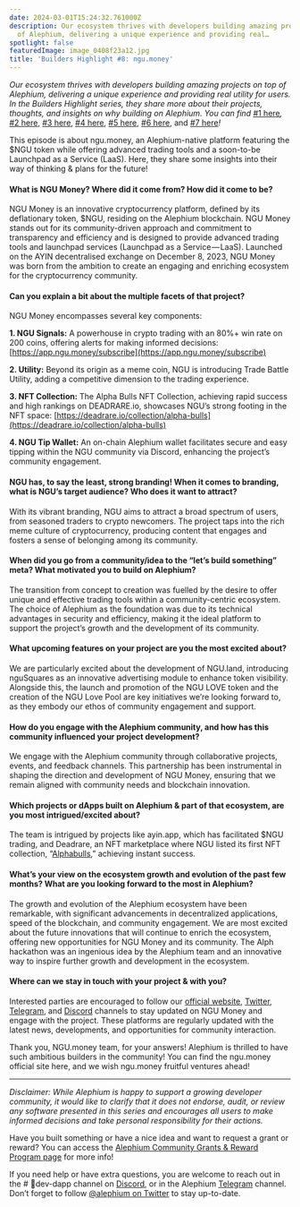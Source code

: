 ```yaml
---
date: 2024-03-01T15:24:32.761000Z
description: Our ecosystem thrives with developers building amazing projects on top
  of Alephium, delivering a unique experience and providing real…
spotlight: false
featuredImage: image_0408f23a12.jpg
title: 'Builders Highlight #8: ngu.money'
---
```


_Our ecosystem thrives with developers building amazing projects on top of Alephium, delivering a unique experience and providing real utility for users. In the Builders Highlight series, they share more about their projects, thoughts, and insights on why building on Alephium. You can find_ [#1 here](/news/post/builders-highlight-sezame-wallet-ddb4aeb61881)_,_ [#2 here](/news/post/builders-highlight-alphpaca-nfts-99c69775f04c), [#3 here](/news/post/builders-highlight-3-ayin-6be4a6bd4ec2), [#4 here](/news/post/builders-highlight-4-no-trust-verify-9ea495ca826f), [#5 here](/news/post/builders-highlight-5-deadrare-d5ff90d6161e), [#6 here](/news/post/builders-highlight-6-what-the-duck-0aedc602ecfd), and [#7 here](/news/post/builders-highlight-7-alphpad-bbd4f4a34fd5)_!_

This episode is about ngu.money, an Alephium-native platform featuring the \$NGU token while offering advanced trading tools and a soon-to-be Launchpad as a Service (LaaS). Here, they share some insights into their way of thinking & plans for the future!

#### **What is NGU Money? Where did it come from? How did it come to be?**

NGU Money is an innovative cryptocurrency platform, defined by its deflationary token, \$NGU, residing on the Alephium blockchain. NGU Money stands out for its community-driven approach and commitment to transparency and efficiency and is designed to provide advanced trading tools and launchpad services (Launchpad as a Service — LaaS). Launched on the AYIN decentralised exchange on December 8, 2023, NGU Money was born from the ambition to create an engaging and enriching ecosystem for the cryptocurrency community.

#### **Can you explain a bit about the multiple facets of that project?**

NGU Money encompasses several key components:

**1. NGU Signals:** A powerhouse in crypto trading with an 80%+ win rate on 200 coins, offering alerts for making informed decisions: [https://app.ngu.money/subscribe](https://app.ngu.money/subscribe)

**2. Utility:** Beyond its origin as a meme coin, NGU is introducing Trade Battle Utility, adding a competitive dimension to the trading experience.

**3. NFT Collection:** The Alpha Bulls NFT Collection, achieving rapid success and high rankings on DEADRARE.io, showcases NGU’s strong footing in the NFT space: [https://deadrare.io/collection/alpha-bulls](https://deadrare.io/collection/alpha-bulls)

**4. NGU Tip Wallet:** An on-chain Alephium wallet facilitates secure and easy tipping within the NGU community via Discord, enhancing the project’s community engagement.

#### **NGU has, to say the least, strong branding! When it comes to branding, what is NGU’s target audience? Who does it want to attract?**

With its vibrant branding, NGU aims to attract a broad spectrum of users, from seasoned traders to crypto newcomers. The project taps into the rich meme culture of cryptocurrency, producing content that engages and fosters a sense of belonging among its community.

#### **When did you go from a community/idea to the “let’s build something” meta? What motivated you to build on Alephium?**

The transition from concept to creation was fuelled by the desire to offer unique and effective trading tools within a community-centric ecosystem. The choice of Alephium as the foundation was due to its technical advantages in security and efficiency, making it the ideal platform to support the project’s growth and the development of its community.

#### **What upcoming features on your project are you the most excited about?**

We are particularly excited about the development of NGU.land, introducing nguSquares as an innovative advertising module to enhance token visibility. Alongside this, the launch and promotion of the NGU LOVE token and the creation of the NGU Love Pool are key initiatives we’re looking forward to, as they embody our ethos of community engagement and support.

#### **How do you engage with the Alephium community, and how has this community influenced your project development?**

We engage with the Alephium community through collaborative projects, events, and feedback channels. This partnership has been instrumental in shaping the direction and development of NGU Money, ensuring that we remain aligned with community needs and blockchain innovation.

#### **Which projects or dApps built on Alephium & part of that ecosystem, are you most intrigued/excited about?**

The team is intrigued by projects like ayin.app, which has facilitated \$NGU trading, and Deadrare, an NFT marketplace where NGU listed its first NFT collection, “[Alphabulls](https://deadrare.io/collection/alpha-bulls),” achieving instant success.

#### **What’s your view on the ecosystem growth and evolution of the past few months? What are you looking forward to the most in Alephium?**

The growth and evolution of the Alephium ecosystem have been remarkable, with significant advancements in decentralized applications, speed of the blockchain, and community engagement. We are most excited about the future innovations that will continue to enrich the ecosystem, offering new opportunities for NGU Money and its community. The Alph hackathon was an ingenious idea by the Alephium team and an innovative way to inspire further growth and development in the ecosystem.

#### **Where can we stay in touch with your project & with you?**

Interested parties are encouraged to follow our [official website](https://ngu.money/), [Twitter](https://twitter.com/numbergoup_ngu), [Telegram](https://t.me/numbergoup_ngu), and [Discord](https://discord.gg/ngu) channels to stay updated on NGU Money and engage with the project. These platforms are regularly updated with the latest news, developments, and opportunities for community interaction.

Thank you, NGU.money team, for your answers! Alephium is thrilled to have such ambitious builders in the community! You can find the ngu.money official site here, and we wish ngu.money fruitful ventures ahead!

---

_Disclaimer: While Alephium is happy to support a growing developer community, it would like to clarify that it does not endorse, audit, or review any software presented in this series and encourages all users to make informed decisions and take personal responsibility for their actions._

Have you built something or have a nice idea and want to request a grant or reward? You can access the [Alephium Community Grants &amp; Reward Program page](https://github.com/alephium/community/blob/master/Grant%26RewardProgram.md) for more info!

If you need help or have extra questions, you are welcome to reach out in the \# 🎨dev-dapp channel on [Discord](/discord), or in the Alephium [Telegram](https://t.me/alephiumgroup) channel. Don’t forget to follow [@alephium on Twitter](https://twitter.com/alephium) to stay up-to-date.

